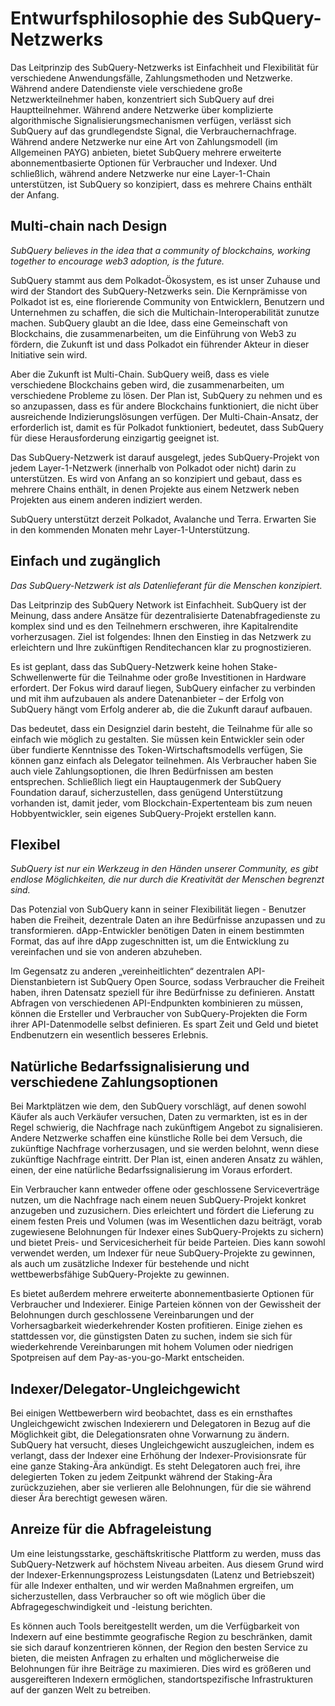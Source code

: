 # Entwurfsphilosophie des SubQuery-Netzwerks

Das Leitprinzip des SubQuery-Netzwerks ist Einfachheit und Flexibilität für verschiedene Anwendungsfälle, Zahlungsmethoden und Netzwerke. Während andere Datendienste viele verschiedene große Netzwerkteilnehmer haben, konzentriert sich SubQuery auf drei Hauptteilnehmer. Während andere Netzwerke über komplizierte algorithmische Signalisierungsmechanismen verfügen, verlässt sich SubQuery auf das grundlegendste Signal, die Verbrauchernachfrage. Während andere Netzwerke nur eine Art von Zahlungsmodell (im Allgemeinen PAYG) anbieten, bietet SubQuery mehrere erweiterte abonnementbasierte Optionen für Verbraucher und Indexer. Und schließlich, während andere Netzwerke nur eine Layer-1-Chain unterstützen, ist SubQuery so konzipiert, dass es mehrere Chains enthält der Anfang.

## Multi-chain nach Design

_SubQuery believes in the idea that a community of blockchains, working together to encourage web3 adoption, is the future._

SubQuery stammt aus dem Polkadot-Ökosystem, es ist unser Zuhause und wird der Standort des SubQuery-Netzwerks sein. Die Kernprämisse von Polkadot ist es, eine florierende Community von Entwicklern, Benutzern und Unternehmen zu schaffen, die sich die Multichain-Interoperabilität zunutze machen. SubQuery glaubt an die Idee, dass eine Gemeinschaft von Blockchains, die zusammenarbeiten, um die Einführung von Web3 zu fördern, die Zukunft ist und dass Polkadot ein führender Akteur in dieser Initiative sein wird.

Aber die Zukunft ist Multi-Chain. SubQuery weiß, dass es viele verschiedene Blockchains geben wird, die zusammenarbeiten, um verschiedene Probleme zu lösen. Der Plan ist, SubQuery zu nehmen und es so anzupassen, dass es für andere Blockchains funktioniert, die nicht über ausreichende Indizierungslösungen verfügen. Der Multi-Chain-Ansatz, der erforderlich ist, damit es für Polkadot funktioniert, bedeutet, dass SubQuery für diese Herausforderung einzigartig geeignet ist.

Das SubQuery-Netzwerk ist darauf ausgelegt, jedes SubQuery-Projekt von jedem Layer-1-Netzwerk (innerhalb von Polkadot oder nicht) darin zu unterstützen. Es wird von Anfang an so konzipiert und gebaut, dass es mehrere Chains enthält, in denen Projekte aus einem Netzwerk neben Projekten aus einem anderen indiziert werden.

SubQuery unterstützt derzeit Polkadot, Avalanche und Terra. Erwarten Sie in den kommenden Monaten mehr Layer-1-Unterstützung.

## Einfach und zugänglich

_Das SubQuery-Netzwerk ist als Datenlieferant für die Menschen konzipiert._

Das Leitprinzip des SubQuery Network ist Einfachheit. SubQuery ist der Meinung, dass andere Ansätze für dezentralisierte Datenabfragedienste zu komplex sind und es den Teilnehmern erschweren, ihre Kapitalrendite vorherzusagen. Ziel ist folgendes: Ihnen den Einstieg in das Netzwerk zu erleichtern und Ihre zukünftigen Renditechancen klar zu prognostizieren.

Es ist geplant, dass das SubQuery-Netzwerk keine hohen Stake-Schwellenwerte für die Teilnahme oder große Investitionen in Hardware erfordert. Der Fokus wird darauf liegen, SubQuery einfacher zu verbinden und mit ihm aufzubauen als andere Datenanbieter – der Erfolg von SubQuery hängt vom Erfolg anderer ab, die die Zukunft darauf aufbauen.

Das bedeutet, dass ein Designziel darin besteht, die Teilnahme für alle so einfach wie möglich zu gestalten. Sie müssen kein Entwickler sein oder über fundierte Kenntnisse des Token-Wirtschaftsmodells verfügen, Sie können ganz einfach als Delegator teilnehmen. Als Verbraucher haben Sie auch viele Zahlungsoptionen, die Ihren Bedürfnissen am besten entsprechen. Schließlich liegt ein Hauptaugenmerk der SubQuery Foundation darauf, sicherzustellen, dass genügend Unterstützung vorhanden ist, damit jeder, vom Blockchain-Expertenteam bis zum neuen Hobbyentwickler, sein eigenes SubQuery-Projekt erstellen kann.

## Flexibel

_SubQuery ist nur ein Werkzeug in den Händen unserer Community, es gibt endlose Möglichkeiten, die nur durch die Kreativität der Menschen begrenzt sind._

Das Potenzial von SubQuery kann in seiner Flexibilität liegen - Benutzer haben die Freiheit, dezentrale Daten an ihre Bedürfnisse anzupassen und zu transformieren. dApp-Entwickler benötigen Daten in einem bestimmten Format, das auf ihre dApp zugeschnitten ist, um die Entwicklung zu vereinfachen und sie von anderen abzuheben.

Im Gegensatz zu anderen „vereinheitlichten“ dezentralen API-Dienstanbietern ist SubQuery Open Source, sodass Verbraucher die Freiheit haben, ihren Datensatz speziell für ihre Bedürfnisse zu definieren. Anstatt Abfragen von verschiedenen API-Endpunkten kombinieren zu müssen, können die Ersteller und Verbraucher von SubQuery-Projekten die Form ihrer API-Datenmodelle selbst definieren. Es spart Zeit und Geld und bietet Endbenutzern ein wesentlich besseres Erlebnis.

## Natürliche Bedarfssignalisierung und verschiedene Zahlungsoptionen

Bei Marktplätzen wie dem, den SubQuery vorschlägt, auf denen sowohl Käufer als auch Verkäufer versuchen, Daten zu vermarkten, ist es in der Regel schwierig, die Nachfrage nach zukünftigem Angebot zu signalisieren. Andere Netzwerke schaffen eine künstliche Rolle bei dem Versuch, die zukünftige Nachfrage vorherzusagen, und sie werden belohnt, wenn diese zukünftige Nachfrage eintritt. Der Plan ist, einen anderen Ansatz zu wählen, einen, der eine natürliche Bedarfssignalisierung im Voraus erfordert.

Ein Verbraucher kann entweder offene oder geschlossene Serviceverträge nutzen, um die Nachfrage nach einem neuen SubQuery-Projekt konkret anzugeben und zuzusichern. Dies erleichtert und fördert die Lieferung zu einem festen Preis und Volumen (was im Wesentlichen dazu beiträgt, vorab zugewiesene Belohnungen für Indexer eines SubQuery-Projekts zu sichern) und bietet Preis- und Servicesicherheit für beide Parteien. Dies kann sowohl verwendet werden, um Indexer für neue SubQuery-Projekte zu gewinnen, als auch um zusätzliche Indexer für bestehende und nicht wettbewerbsfähige SubQuery-Projekte zu gewinnen.

Es bietet außerdem mehrere erweiterte abonnementbasierte Optionen für Verbraucher und Indexierer. Einige Parteien können von der Gewissheit der Belohnungen durch geschlossene Vereinbarungen und der Vorhersagbarkeit wiederkehrender Kosten profitieren. Einige ziehen es stattdessen vor, die günstigsten Daten zu suchen, indem sie sich für wiederkehrende Vereinbarungen mit hohem Volumen oder niedrigen Spotpreisen auf dem Pay-as-you-go-Markt entscheiden.

## Indexer/Delegator-Ungleichgewicht

Bei einigen Wettbewerbern wird beobachtet, dass es ein ernsthaftes Ungleichgewicht zwischen Indexierern und Delegatoren in Bezug auf die Möglichkeit gibt, die Delegationsraten ohne Vorwarnung zu ändern. SubQuery hat versucht, dieses Ungleichgewicht auszugleichen, indem es verlangt, dass der Indexer eine Erhöhung der Indexer-Provisionsrate für eine ganze Staking-Ära ankündigt. Es steht Delegatoren auch frei, ihre delegierten Token zu jedem Zeitpunkt während der Staking-Ära zurückzuziehen, aber sie verlieren alle Belohnungen, für die sie während dieser Ära berechtigt gewesen wären.

## Anreize für die Abfrageleistung

Um eine leistungsstarke, geschäftskritische Plattform zu werden, muss das SubQuery-Netzwerk auf höchstem Niveau arbeiten. Aus diesem Grund wird der Indexer-Erkennungsprozess Leistungsdaten (Latenz und Betriebszeit) für alle Indexer enthalten, und wir werden Maßnahmen ergreifen, um sicherzustellen, dass Verbraucher so oft wie möglich über die Abfragegeschwindigkeit und -leistung berichten.

Es können auch Tools bereitgestellt werden, um die Verfügbarkeit von Indexern auf eine bestimmte geografische Region zu beschränken, damit sie sich darauf konzentrieren können, der Region den besten Service zu bieten, die meisten Anfragen zu erhalten und möglicherweise die Belohnungen für ihre Beiträge zu maximieren. Dies wird es größeren und ausgereifteren Indexern ermöglichen, standortspezifische Infrastrukturen auf der ganzen Welt zu betreiben.
